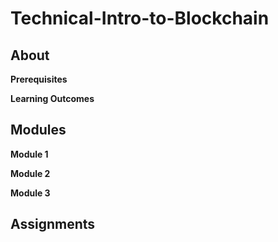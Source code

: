 # Technical-Intro-to-Blockchain

## About

**Prerequisites**

**Learning Outcomes**

## Modules

**Module 1**

**Module 2**

**Module 3**

## Assignments

